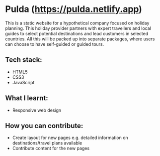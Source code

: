 # Pulda (https://pulda.netlify.app)

This is a static website for a hypothetical company focused on holiday planning. This holiday provider partners with expert travellers and local guides to select potential destinations and lead customers in selected countries. All this will be packed up into separate packages, where users can choose to have self-guided or guided tours.

## Tech stack:
- HTML5
- CSS3
- JavaScript

## What I learnt:
- Responsive web design

## How you can contribute:
- Create layout for new pages e.g. detailed information on destinations/travel plans available
- Contribute content for the new pages 
